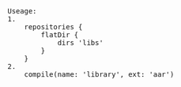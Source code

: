 <pre>
Useage:
1.
    repositories {
        flatDir {
            dirs 'libs'
        }
    }
2.
    compile(name: 'library', ext: 'aar')
</pre>